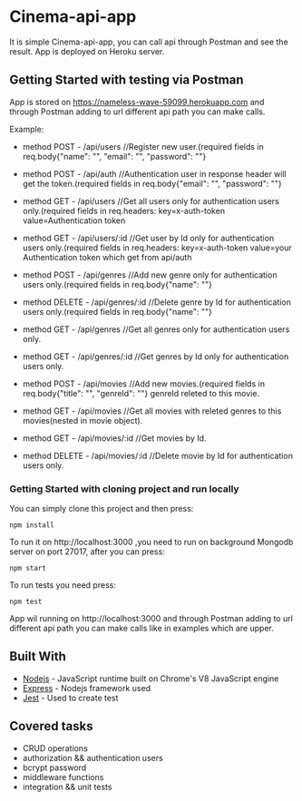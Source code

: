 # Cinema-api-app

It is simple Cinema-api-app, you can call api through Postman and see the result.
App is deployed on Heroku server.

## Getting Started with testing via Postman

App is stored on https://nameless-wave-59099.herokuapp.com and through Postman adding to url different api path you can make calls.

Example: 

* method POST - /api/users //Register new user.(required fields in req.body{"name": "", "email": "", "password": ""}

* method POST - /api/auth //Authentication user in response header will get the token.(required fields in req.body{"email": "", "password": ""}

* method GET - /api/users //Get all users only for authentication users only.(required fields in req.headers: key=x-auth-token  value=Authentication token

* method GET - /api/users/:id //Get user by Id only for authentication users only.(required fields in req.headers: key=x-auth-token  value=your Authentication token which get from api/auth

* method POST - /api/genres //Add new genre only for authentication users only.(required fields in req.body{"name": ""}

* method DELETE - /api/genres/:id //Delete genre by Id for authentication users only.(required fields in req.body{"name": ""}

* method GET - /api/genres //Get all genres only for authentication users only.

* method GET - /api/genres/:id //Get genres by Id only for authentication users only.

* method POST - /api/movies //Add new movies.(required fields in req.body{"title": "", "genreId": ""} genreId releted to this movie.

* method GET - /api/movies //Get all movies with releted genres to this movies(nested in movie object).

* method GET - /api/movies/:id //Get movies by Id.

* method DELETE - /api/movies/:id //Delete movie by Id for authentication users only.

### Getting Started with cloning project and run locally

You can simply clone this project and then press:

```
npm install
```
To run it on http://localhost:3000 ,you need to run on background Mongodb server on port 27017, after you can press:

```
npm start
```
To run tests you need press:

```
npm test
```
App wil running on http://localhost:3000 and through Postman adding to url different api path you can make calls like in examples which are upper.

## Built With

* [Nodejs](https://nodejs.org/en/) - JavaScript runtime built on Chrome's V8 JavaScript engine
* [Express](https://expressjs.com/) - Nodejs framework used
* [Jest](https://jestjs.io/) - Used to create test

## Covered tasks

* CRUD operations
* authorization && authentication users
* bcrypt password 
* middleware functions
* integration && unit tests
